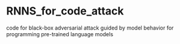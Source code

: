 # RNNS_for_code_attack
code for black-box adversarial attack guided by model behavior for programming pre-trained language models
